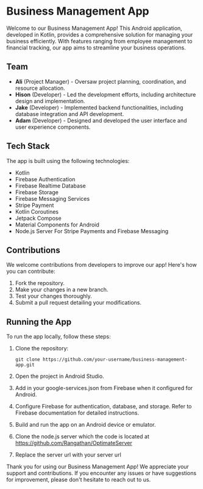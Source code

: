 # Business Management App

Welcome to our Business Management App! This Android application, developed in Kotlin, provides a comprehensive solution for managing your business efficiently. With features ranging from employee management to financial tracking, our app aims to streamline your business operations.

## Team

- **Ali** (Project Manager) - Oversaw project planning, coordination, and resource allocation.
- **Hison** (Developer) - Led the development efforts, including architecture design and implementation.
- **Jake** (Developer) - Implemented backend functionalities, including database integration and API development.
- **Adam** (Developer) - Designed and developed the user interface and user experience components.

## Tech Stack

The app is built using the following technologies:

- Kotlin
- Firebase Authentication
- Firebase Realtime Database
- Firebase Storage
- Firebase Messaging Services
- Stripe Payment
- Kotlin Coroutines
- Jetpack Compose
- Material Components for Android
- Node.js Server For Stripe Payments and Firebase Messaging 

## Contributions

We welcome contributions from developers to improve our app! Here's how you can contribute:

1. Fork the repository.
2. Make your changes in a new branch.
3. Test your changes thoroughly.
4. Submit a pull request detailing your modifications.

## Running the App

To run the app locally, follow these steps:

1. Clone the repository:

    ```
    git clone https://github.com/your-username/business-management-app.git
    ```

2. Open the project in Android Studio.
3. Add in your google-services.json from Firebase when it configured for Android.
4. Configure Firebase for authentication, database, and storage. Refer to Firebase documentation for detailed instructions.
5. Build and run the app on an Android device or emulator.
6. Clone the node.js server which the code is located at https://github.com/Rangathan/OptimateServer
7. Replace the server url with your server url

Thank you for using our Business Management App! We appreciate your support and contributions. If you encounter any issues or have suggestions for improvement, please don't hesitate to reach out to us.
